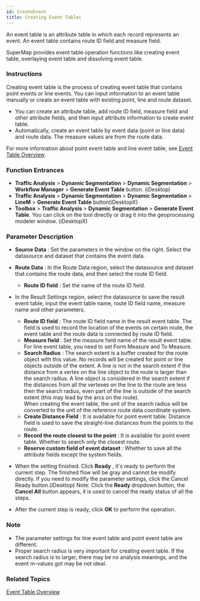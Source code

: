 ```yaml
---
id: CreateEvent
title: Creating Event Tables
---
```

An event table is an attribute table in which each record represents an event. An event table contains route ID field and measure field. 

SuperMap provides event table operation functions like creating event table, overlaying event table and dissolving event table.

### Instructions

Creating event table is the process of creating event table that contains point events or line events. You can input information to an event table manually or create an event table with existing point, line and route dataset.

  * You can create an attribute table, add route ID field, measure field and other attribute fields, and then input attribute information to create event table.
  * Automatically, create an event table by event data (point or line data) and route data. The measure values are from the route data.

For more information about point event table and line event table, see [Event Table Overview](AboutEventTable).

### Function Entrances

  * **Traffic Analysis** > **Dynamic Segmentation** > **Dynamic Segmentation** > **Workflow Manager** > **Generate Event Table** button. (iDesktop)
  * **Traffic Analysis** > **Dynamic Segmentation** > **Dynamic Segmentation** > **LineM** > **Generate Event Table** button(iDesktopX)
  * **Toolbox** > **Traffic Analysis** > **Dynamic Segmentation** > **Generate Event Table**. You can click on the tool directly or drag it into the geoprocessing modeler window. (iDesktopX) 

### Parameter Description

* **Source Data** : Set the parameters in the window on the right. Select the datasource and dataset that contains the event data.
* **Route Data** : In the Route Data region, select the datasource and dataset that contains the route data, and then select the route ID field. 
  * **Route ID field** : Set the name of the route ID field.
* In the Result Settings region, select the datasource to save the result event table, input the event table name, route ID field name, measure name and other parameters. 
  * **Route ID field** : The route ID field name in the result event table. The field is used to record the location of the events on certain route, the event table and the route data is connected by route ID field.
  * **Measure field** : Set the measure field name of the result event table. For line event table, you need to set Form Measure and To Measure.
  * **Search Radius** : The search extent is a buffer created for the route object with this value. No records will be created for point or line objects outside of the extent. A line is not in the search extent if the distance from a vertex on the line object to the route is larger than the search radius. A line object is considered in the search extent if the distances from all the vertexes on the line to the route are less then the search radius, even part of the line is outside of the search extent (this may lead by the arcs on the route). <br/>When creating the event table, the unit of the search radius will be converted to the unit of the reference route data coordinate system.
  * **Create Distance Field** : It is available for point event table. Distance field is used to save the straight-line distances from the points to the route.
  * **Record the route closest to the point** : It is available for point event table. Whether to search only the closest route.
  * **Reserve custom field of event dataset** : Whether to save all the attribute fields except the system fields.

* When the setting finished. Click **Ready** , it's ready to perform the current step. The finished flow will be gray and cannot be modify directly. If you need to modify the parameter settings, click the Cancel Ready button.(iDesktop) Note: Click the **Ready** dropdown button, the **Cancel All** button appears, it is used to cancel the ready status of all the steps.

* After the current step is ready, click **OK** to perform the operation.

### Note

  * The parameter settings for line event table and point event table are different.
  * Proper search radius is very important for creating event table. If the search radius is to larger, there may be no analysis meanings, and the event m-values got may be not ideal. 

### Related Topics

[Event Table Overview](AboutEventTable)

